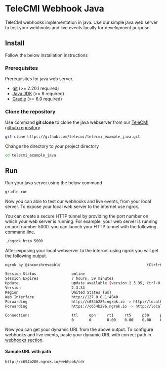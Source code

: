 # TeleCMI Webhook Java

TeleCMI webhooks implementation in java. Use our simple java web server to test your webhooks and live events locally for development purpose.

## Install

Follow the below installation instructions

### Prerequisites

Prerequisites for java web server.

- <a href="https://git-scm.com/" target="_blank">git</a> (>= 2.20.1 required)
- <a href="https://www.oracle.com/technetwork/java/javase/downloads/jdk8-downloads-2133151.html" target="_blank">Java JDK</a> (>= 8 required)
- <a href="https://gradle.org/install/" target="_blank">Gradle</a> (>= 6.0 required)


### Clone the repository

Use command __git clone__ to clone the java webserver from our <a href="https://github.com/telecmi/telecmi_example_java" target="_blank">TeleCMI github repository</a>.

```bash
git clone https://github.com/telecmi/telecmi_example_java.git
```
Change the directory to your project directory
```bash
cd telecmi_example_java
```

## Run

Run your java server using the below command

```bash
gradle run
```
Now you can able to test our webhooks and live events, from your local server. To expose your local web server to the internet use ngrok. 

You can create a secure HTTP tunnel by providing the port number on which your web server is running. For example, your web server is running on port number 5000. you can launch your HTTP tunnel with the following command line.

```bash
./ngrok http 5000
```

After exposing your local webserver to the internet using ngrok you will get the following output.

```bash
ngrok by @inconshreveable                                       (Ctrl+C to quit)
                                                                                
Session Status                online                                            
Session Expires               7 hours, 59 minutes                               
Update                        update available (version 2.3.35, Ctrl-U to update
Version                       2.3.34                                            
Region                        United States (us)                                
Web Interface                 http://127.0.0.1:4040                             
Forwarding                    http://c654b286.ngrok.io -> http://localhost:5000 
Forwarding                    https://c654b286.ngrok.io -> http://localhost:5000
                                                                                
Connections                   ttl     opn     rt1     rt5     p50     p90       
                              0       0       0.00    0.00    0.00    0.00  
```
Now you can get your dynamic URL from the above output. To configure webhooks and live events, paste your dynamic URL with correct path in <a href="https://doc.telecmi.com/chub/docs/incoming-webhooks#where-to-place-your-web-server-url-" target="_blank">webhooks section</a>.

#### Sample URL with path
```
http://c654b286.ngrok.io/webhook/cdr
```



